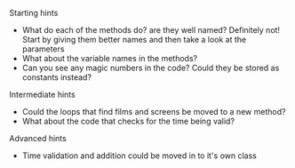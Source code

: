 Starting hints
- What do each of the methods do? are they well named? Definitely not! Start by giving them better names and then take a look at the parameters
- What about the variable names in the methods?
- Can you see any magic numbers in the code? Could they be stored as constants instead?

Intermediate hints
- Could the loops that find films and screens be moved to a new method?
- What about the code that checks for the time being valid?

Advanced hints
- Time validation and addition could be moved in to it's own class